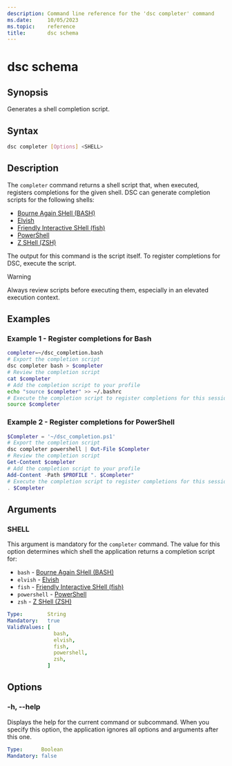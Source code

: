 ```yaml
---
description: Command line reference for the 'dsc completer' command
ms.date:     10/05/2023
ms.topic:    reference
title:       dsc schema
---
```


# dsc schema

## Synopsis

Generates a shell completion script.

## Syntax

```sh
dsc completer [Options] <SHELL>
```

## Description

The `completer` command returns a shell script that, when executed, registers completions for the
given shell. DSC can generate completion scripts for the following shells:

- [Bourne Again SHell (BASH)][01]
- [Elvish][02]
- [Friendly Interactive SHell (fish)][03]
- [PowerShell][04]
- [Z SHell (ZSH)][05]

The output for this command is the script itself. To register completions for DSC, execute the
script.

> [!WARNING]
> Always review scripts before executing them, especially in an elevated execution context.

## Examples

### Example 1 - Register completions for Bash

```sh
completer=~/dsc_completion.bash
# Export the completion script
dsc completer bash > $completer
# Review the completion script
cat $completer
# Add the completion script to your profile
echo "source $completer" >> ~/.bashrc
# Execute the completion script to register completions for this session
source $completer
```

### Example 2 - Register completions for PowerShell

```powershell
$Completer = '~/dsc_completion.ps1'
# Export the completion script
dsc completer powershell | Out-File $Completer
# Review the completion script
Get-Content $completer
# Add the completion script to your profile
Add-Content -Path $PROFILE ". $Completer"
# Execute the completion script to register completions for this session
. $Completer
```

## Arguments

### SHELL

This argument is mandatory for the `completer` command. The value for this option determines which
shell the application returns a completion script for:

- `bash` - [Bourne Again SHell (BASH)][01]
- `elvish` - [Elvish][02]
- `fish` - [Friendly Interactive SHell (fish)][03]
- `powershell` - [PowerShell][04]
- `zsh` - [Z SHell (ZSH)][05]

```yaml
Type:        String
Mandatory:   true
ValidValues: [
               bash,
               elvish,
               fish,
               powershell,
               zsh,
             ]
```

## Options

### -h, --help

Displays the help for the current command or subcommand. When you specify this option, the
application ignores all options and arguments after this one.

```yaml
Type:      Boolean
Mandatory: false
```

[01]: https://www.gnu.org/software/bash/
[02]: https://elv.sh/
[03]: https://fishshell.com/
[04]: https://learn.microsoft.com/powershell/scripting/overview
[05]: https://zsh.sourceforge.io/
